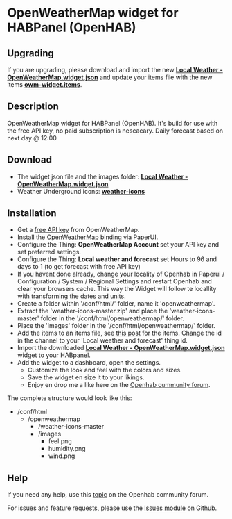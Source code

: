 # OpenWeatherMap widget for HABPanel (OpenHAB)

## Upgrading
If you are upgrading, please download and import the new **[Local Weather - OpenWeatherMap.widget.json](https://github.com/BasvanH/habpanel-widget-openweathermap/blob/master/Local%20Weather%20-%20OpenWeatherMap.widget.json)** and update your items file with the new items **[owm-widget.items](https://github.com/BasvanH/habpanel-widget-openweathermap/blob/master/owm-widget.items)**.

## Description
OpenWeatherMap widget for HABPanel (OpenHAB). It's build for use with the free API key, no paid subscription is nescacary.
Daily forecast based on next day @ 12:00

## Download
- The widget json file and the images folder: **[Local Weather - OpenWeatherMap.widget.json](https://github.com/BasvanH/habpanel-widget-openweathermap)**
- Weather Underground icons: **[weather-icons](https://erikflowers.github.io/weather-icons/)**

## Installation
* Get a [free API key](https://openweathermap.org/api) from OpenWeatherMap.
* Install the [OpenWeatherMap](https://www.openhab.org/addons/bindings/openweathermap/) binding via PaperUI.
* Configure the Thing: **OpenWeatherMap Account** set your API key and set preferred settings.
* Configure the Thing: **Local weather and forecast** set Hours to 96 and days to 1 (to get forecast with free API key)
* If you havent done already, change your locality of Openhab in Paperui / Configuration / System / Regional Settings and restart Openhab and clear your browsers cache. This way the Widget will follow te locallity with transforming the dates and units.
* Create a folder within '/conf/html/' folder, name it 'openweathermap'.
* Extract the 'weather-icons-master.zip' and place the 'weather-icons-master' folder in the '/conf/html/openweathermap/' folder.
* Place the 'images' folder in the '/conf/html/openweathermap/' folder.
* Add the items to an items file, see [this post](https://community.openhab.org/t/openweathermap-widget-for-habpanel/65027) for the items. Change the id in the channel to your 'Local weather and forecast' thing id.
* Import the downloaded **[Local Weather - OpenWeatherMap.widget.json](https://github.com/BasvanH/habpanel-widget-openweathermap/blob/master/Local%20Weather%20-%20OpenWeatherMap.widget.json)** widget to your HABpanel.
* Add the widget to a dashboard, open the settings.
  * Customize the look and feel with the colors and sizes.
  * Save the widget en size it to your likings.
  * Enjoy en drop me a like here on the [Openhab cummunity forum](https://community.openhab.org/t/openweathermap-widget-for-habpanel/65027).

The complete structure would look like this:

- /conf/html
  - /openweathermap
    - /weather-icons-master
    - /images
      - feel.png
      - humidity.png
      - wind.png

## Help
If you need any help, use this [topic](https://community.openhab.org/t/openweathermap-widget-for-habpanel/65027) on the Openhab community forum.

For issues and feature requests, please use the [Issues module](https://github.com/BasvanH/habpanel-widget-openweathermap/issues) on Github.

